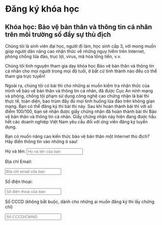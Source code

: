 # Đăng ký khóa học

## Khóa học: Bảo vệ bản thân và thông tin cá nhân trên môi trường số đầy sự thù địch

Chúng tôi là sinh viên đại học, người đi làm, học sinh cấp 3, với mong muốn
giúp người dân nâng cao nhận thức về những nguy hiểm trên Internet, phòng chống
lừa đảo, trục lợi, virus, mã hóa tống tiền, v.v.

Chúng tôi tình nguyện tham gia dạy khóa học Bảo vệ bản thân và thông tin
cá nhân cho mọi người trong mọi độ tuổi, ở bất cứ tỉnh thành nào đều có thể
tham gia trực tuyến!

Ngoài ra, chúng tôi có bài thi cho những ai muốn kiểm tra nhận thức của
mình về bảo vệ bản thân và thông tin cá nhân, đã được
Cục An ninh mạng và phòng, chống tội phạm sử dụng công nghệ cao chứng nhận
là bài thi thực tế, toàn diện, bao trùm đầy đủ mọi tình huống lừa đảo trên
không gian mạng. Bạn có thể đăng ký thi bài thi này. Sau khi hoàn thành
bài thi với số điểm 100/100, bạn sẽ nhận được giấy chứng nhận đã hoàn thành
bài thi Bảo vệ bản thân và thông tin cá nhân. Giấy chứng nhận này hiện
đang được hầu hết các doanh nghiệp Việt Nam yêu cầu đối với ứng viên đăng ký
tuyển dụng.

Bạn có muốn nâng cao kiến thức bảo vệ bản thân một Internet thù địch?
Hãy điền thông tin vào những ô sau!

<form name="dangky" action="/" method="post">
Họ và tên:

<input type="text" name="name" placeholder="Họ và tên của bạn">

Địa chỉ Email:

<input type="text" name="email" placeholder="Địa chỉ email của bạn">

Số điện thoại:

<input type="text" name="phone" placeholder="Số điện thoại của bạn">

Số CCCD (không bắt buộc, dành cho những ai muốn đăng ký thi lấy chứng chỉ)

<input type="text" name="cccd" placeholder="Số CCCD/CMND">

